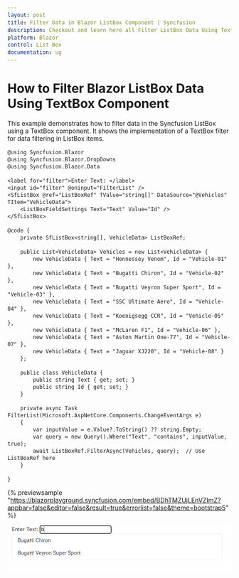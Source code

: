 ```yaml
---
layout: post
title: Filter Data in Blazor ListBox Component | Syncfusion
description: Checkout and learn here all Filter ListBox Data Using TextBox Component in Syncfusion Blazor ListBox component and much more.
platform: Blazor
control: List Box
documentation: ug
---
```


# How to Filter Blazor ListBox Data Using TextBox Component

This example demonstrates how to filter data in the Syncfusion ListBox using a TextBox component. It shows the implementation of a TextBox filter for data filtering in ListBox items.

```cshtml
@using Syncfusion.Blazor
@using Syncfusion.Blazor.DropDowns
@using Syncfusion.Blazor.Data

<label for="filter">Enter Text: </label>
<input id="filter" @oninput="FilterList" />
<SfListBox @ref="ListBoxRef" TValue="string[]" DataSource="@Vehicles" TItem="VehicleData">
    <ListBoxFieldSettings Text="Text" Value="Id" />
</SfListBox>

@code {
    private SfListBox<string[], VehicleData> ListBoxRef;

    public List<VehicleData> Vehicles = new List<VehicleData> {
        new VehicleData { Text = "Hennessey Venom", Id = "Vehicle-01" },
        new VehicleData { Text = "Bugatti Chiron", Id = "Vehicle-02" },
        new VehicleData { Text = "Bugatti Veyron Super Sport", Id = "Vehicle-03" },
        new VehicleData { Text = "SSC Ultimate Aero", Id = "Vehicle-04" },
        new VehicleData { Text = "Koenigsegg CCR", Id = "Vehicle-05" },
        new VehicleData { Text = "McLaren F1", Id = "Vehicle-06" },
        new VehicleData { Text = "Aston Martin One-77", Id = "Vehicle-07" },
        new VehicleData { Text = "Jaguar XJ220", Id = "Vehicle-08" }
    };

    public class VehicleData {
        public string Text { get; set; }
        public string Id { get; set; }
    }

    private async Task FilterList(Microsoft.AspNetCore.Components.ChangeEventArgs e)
    {
        var inputValue = e.Value?.ToString() ?? string.Empty;
        var query = new Query().Where("Text", "contains", inputValue, true);
        await ListBoxRef.FilterAsync(Vehicles, query);  // Use ListBoxRef here
    }
    
}
```
{% previewsample "https://blazorplayground.syncfusion.com/embed/BDhTMZUjLEnVZImZ?appbar=false&editor=false&result=true&errorlist=false&theme=bootstrap5" %}

![Adding Items in Blazor ListBox](./../images/blazor-listbox-filter.png)